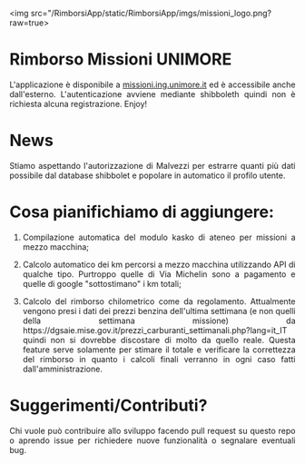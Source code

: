 <!-- ![LOGO](/RimborsiApp/static/RimborsiApp/imgs/missioni_logo.png?raw=true) --> 

<img src="/RimborsiApp/static/RimborsiApp/imgs/missioni_logo.png?raw=true>

# Rimborso Missioni UNIMORE

<p align="justify">L'applicazione è disponibile a <a href="https://missione.ing.unimore.it">missioni.ing.unimore.it</a> ed è accessibile anche dall'esterno. L'autenticazione avviene mediante shibboleth quindi non è richiesta alcuna registrazione. Enjoy!</p>

# News

<p align="justify">Stiamo aspettando l'autorizzazione di Malvezzi per estrarre quanti più dati possibile dal database shibbolet e popolare in automatico il profilo utente.</p>

# Cosa pianifichiamo di aggiungere:

1. <p align="justify">Compilazione automatica del modulo kasko di ateneo per missioni a mezzo macchina;</p>
1. <p align="justify">Calcolo automatico dei km percorsi a mezzo macchina utilizzando API di qualche tipo. Purtroppo quelle di Via Michelin sono a pagamento e quelle di google "sottostimano" i km totali;</p>
1. <p align="justify">Calcolo del rimborso chilometrico come da regolamento. Attualmente vengono presi i dati dei prezzi benzina dell'ultima settimana (e non quelli della settimana missione) da https://dgsaie.mise.gov.it/prezzi_carburanti_settimanali.php?lang=it_IT quindi non si dovrebbe discostare di molto da quello reale. Questa feature serve solamente per stimare il totale e verificare la correttezza del rimborso in quanto i calcoli finali verranno in ogni caso fatti dall'amministrazione.</p>

# Suggerimenti/Contributi?

<p align="justify">Chi vuole può contribuire allo sviluppo facendo pull request su questo repo o aprendo issue per richiedere nuove funzionalità o segnalare eventuali bug.</p>

